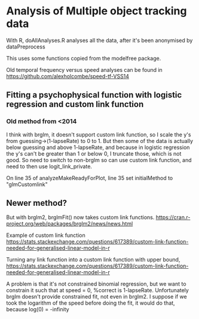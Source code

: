 Analysis of Multiple object tracking data
==============

With R,
doAllAnalyses.R analyses all the data, after it's been anonymised by dataPreprocess

This uses some functions copied from the modelfree package.

Old temporal frequency versus speed analyses can be found in https://github.com/alexholcombe/speed-tf-VSS14

## Fitting a psychophysical function with logistic regression and custom link function

### Old method from <2014


I think with brglm, it doesn't support custom link function, so I scale the y's from guessing->(1-lapseRate) to 0 to 1. But then some of the data is actually below guessing and above 1-lapseRate, and because in logistic regression the y's can't be greater than 1 or below 0, I truncate those, which is not good. So need to switch to non-brglm so can use custom link function, and need to then use logit_link_private.

On line 35 of analyzeMakeReadyForPlot, line 35 set initialMethod to "glmCustomlink" 

## Newer method?

But with brglm2, brglmFit() now takes custom link functions. https://cran.r-project.org/web/packages/brglm2/news/news.html

Example of custom link function https://stats.stackexchange.com/questions/617389/custom-link-function-needed-for-generalised-linear-model-in-r

Turning any link function into a custom link function with upper bound, https://stats.stackexchange.com/questions/617389/custom-link-function-needed-for-generalised-linear-model-in-r

A problem is that it's not constrained binomial regression, but we want to constrain it such that at speed = 0, %correct is 1-lapseRate. Unfortunately brglm doesn't provide constrained fit, not even in brglm2.
I suppose if we took the logarithm of the speed before doing the fit, it would do that, because log(0) = -infinity